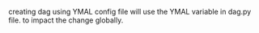 creating dag using YMAL config file
will use the YMAL variable in dag.py file. to impact the change globally.

